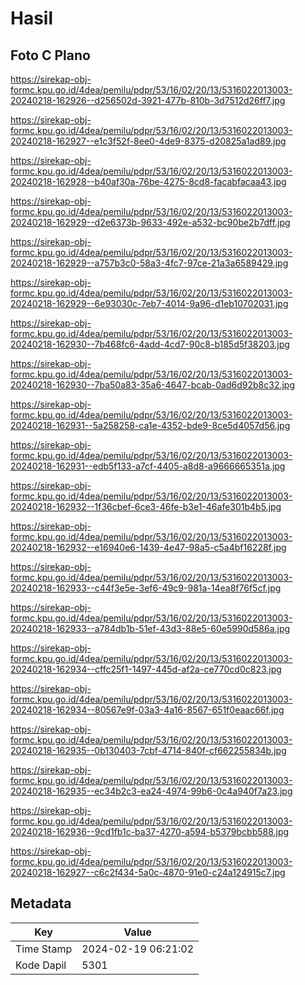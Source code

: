 # Hasil

## Foto C Plano

https://sirekap-obj-formc.kpu.go.id/4dea/pemilu/pdpr/53/16/02/20/13/5316022013003-20240218-162926--d256502d-3921-477b-810b-3d7512d26ff7.jpg

https://sirekap-obj-formc.kpu.go.id/4dea/pemilu/pdpr/53/16/02/20/13/5316022013003-20240218-162927--e1c3f52f-8ee0-4de9-8375-d20825a1ad89.jpg

https://sirekap-obj-formc.kpu.go.id/4dea/pemilu/pdpr/53/16/02/20/13/5316022013003-20240218-162928--b40af30a-76be-4275-8cd8-facabfacaa43.jpg

https://sirekap-obj-formc.kpu.go.id/4dea/pemilu/pdpr/53/16/02/20/13/5316022013003-20240218-162929--d2e6373b-9633-492e-a532-bc90be2b7dff.jpg

https://sirekap-obj-formc.kpu.go.id/4dea/pemilu/pdpr/53/16/02/20/13/5316022013003-20240218-162929--a757b3c0-58a3-4fc7-97ce-21a3a6589429.jpg

https://sirekap-obj-formc.kpu.go.id/4dea/pemilu/pdpr/53/16/02/20/13/5316022013003-20240218-162929--6e93030c-7eb7-4014-9a96-d1eb10702031.jpg

https://sirekap-obj-formc.kpu.go.id/4dea/pemilu/pdpr/53/16/02/20/13/5316022013003-20240218-162930--7b468fc6-4add-4cd7-90c8-b185d5f38203.jpg

https://sirekap-obj-formc.kpu.go.id/4dea/pemilu/pdpr/53/16/02/20/13/5316022013003-20240218-162930--7ba50a83-35a6-4647-bcab-0ad6d92b8c32.jpg

https://sirekap-obj-formc.kpu.go.id/4dea/pemilu/pdpr/53/16/02/20/13/5316022013003-20240218-162931--5a258258-ca1e-4352-bde9-8ce5d4057d56.jpg

https://sirekap-obj-formc.kpu.go.id/4dea/pemilu/pdpr/53/16/02/20/13/5316022013003-20240218-162931--edb5f133-a7cf-4405-a8d8-a9666665351a.jpg

https://sirekap-obj-formc.kpu.go.id/4dea/pemilu/pdpr/53/16/02/20/13/5316022013003-20240218-162932--1f36cbef-6ce3-46fe-b3e1-46afe301b4b5.jpg

https://sirekap-obj-formc.kpu.go.id/4dea/pemilu/pdpr/53/16/02/20/13/5316022013003-20240218-162932--e16940e6-1439-4e47-98a5-c5a4bf16228f.jpg

https://sirekap-obj-formc.kpu.go.id/4dea/pemilu/pdpr/53/16/02/20/13/5316022013003-20240218-162933--c44f3e5e-3ef6-49c9-981a-14ea8f76f5cf.jpg

https://sirekap-obj-formc.kpu.go.id/4dea/pemilu/pdpr/53/16/02/20/13/5316022013003-20240218-162933--a784db1b-51ef-43d3-88e5-60e5990d586a.jpg

https://sirekap-obj-formc.kpu.go.id/4dea/pemilu/pdpr/53/16/02/20/13/5316022013003-20240218-162934--cffc25f1-1497-445d-af2a-ce770cd0c823.jpg

https://sirekap-obj-formc.kpu.go.id/4dea/pemilu/pdpr/53/16/02/20/13/5316022013003-20240218-162934--80567e9f-03a3-4a16-8567-651f0eaac66f.jpg

https://sirekap-obj-formc.kpu.go.id/4dea/pemilu/pdpr/53/16/02/20/13/5316022013003-20240218-162935--0b130403-7cbf-4714-840f-cf662255834b.jpg

https://sirekap-obj-formc.kpu.go.id/4dea/pemilu/pdpr/53/16/02/20/13/5316022013003-20240218-162935--ec34b2c3-ea24-4974-99b6-0c4a940f7a23.jpg

https://sirekap-obj-formc.kpu.go.id/4dea/pemilu/pdpr/53/16/02/20/13/5316022013003-20240218-162936--9cd1fb1c-ba37-4270-a594-b5379bcbb588.jpg

https://sirekap-obj-formc.kpu.go.id/4dea/pemilu/pdpr/53/16/02/20/13/5316022013003-20240218-162927--c6c2f434-5a0c-4870-91e0-c24a124915c7.jpg


## Metadata

| Key        | Value               |
| ---------- | ------------------- |
| Time Stamp | 2024-02-19 06:21:02 |
| Kode Dapil | 5301                |



